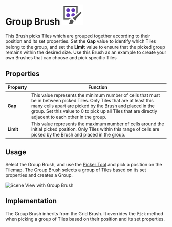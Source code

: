 # Group Brush ![Group Brush Icon](images/GroupBrushIcon.png)

This Brush picks Tiles which are grouped together according to their position and its set properties. Set the __Gap__ value to identify which Tiles belong to the group, and set the __Limit__ value to ensure that the picked group remains within the desired size. Use this Brush as an example to create your own Brushes that can choose and pick specific Tiles 

## Properties

| Property  | Function                                                     |
| --------- | ------------------------------------------------------------ |
| __Gap__   | This value represents the minimum number of cells that must be in between picked Tiles. Only Tiles that are at least this many cells apart are picked by the Brush and placed in the group. Set this value to 0 to pick up all Tiles that are directly adjacent to each other in the group. |
| __Limit__ | This value represents the maximum number of cells around the initial picked position. Only Tiles within this range of cells are picked by the Brush and placed in the group. |

## Usage

Select the Group Brush, and use the [Picker Tool](https://docs.unity3d.com/Manual/Tilemap-Painting.html#Picker) and pick a position on the Tilemap. The Group Brush selects a group of Tiles based on its set properties and creates a Group.

![Scene View with Group Brush](images/GroupBrush.png)

## Implementation

The Group Brush inherits from the Grid Brush. It overrides the `Pick` method when picking a group of Tiles based on their position and its set properties.